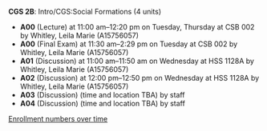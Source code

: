 **CGS 2B**: Intro/CGS:Social Formations (4 units)

- **A00** (Lecture) at 11:00 am–12:20 pm on Tuesday, Thursday at CSB 002 by Whitley, Leila Marie (A15756057)
- **A00** (Final Exam) at 11:30 am–2:29 pm on Tuesday at CSB 002 by Whitley, Leila Marie (A15756057)
- **A01** (Discussion) at 11:00 am–11:50 am on Wednesday at HSS 1128A by Whitley, Leila Marie (A15756057)
- **A02** (Discussion) at 12:00 pm–12:50 pm on Wednesday at HSS 1128A by Whitley, Leila Marie (A15756057)
- **A03** (Discussion) (time and location TBA) by staff
- **A04** (Discussion) (time and location TBA) by staff

[Enrollment numbers over time](./CGS2B.tsv)

